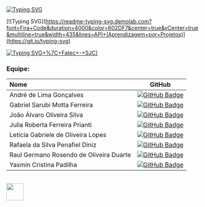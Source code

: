[![Typing SVG](https://readme-typing-svg.demolab.com?font=Fira+Code&duration=4000&color=602DF7&center=true&vCenter=true&multiline=true&width=435&lines=Este+perfil+%C3%A9+destinado+ao+projeto+)](https://git.io/typing-svg)

[![Typing SVG](https://readme-typing-svg.demolab.com?font=Fira+Code&duration=4000&color=602DF7&center=true&vCenter=true&multiline=true&width=435&lines=API+(Aprendizagem+por+Projetos)](https://git.io/typing-svg)

[![Typing SVG](https://readme-typing-svg.demolab.com?font=Fira+Code&duration=4000&color=602DF7&center=true&vCenter=true&multiline=true&width=435&lines=Integrados)+%7C+Fatec+-+SJC)](https://git.io/typing-svg)

### Equipe:

| Nome                                  |                                                                                                                                                      GitHub                                                                                                                                                      |
| :------------------------------------ | :-------------------------------------------------------------------------------------------------------------------------------------------------------------------------------------------------------------------------------------------------------------------------------------------------------------------------: |
|   André de Lima Gonçalves         |     [![GitHub Badge](https://img.shields.io/badge/GitHub-111217?style=flat-square&logo=github&logoColor=white)](https://github.com/DevAndre9312)              |
| Gabriel Sarubi Motta Ferreira |      [![GitHub Badge](https://img.shields.io/badge/GitHub-111217?style=flat-square&logo=github&logoColor=white)](https://github.com/GabrielSarubi-7)     |
| João Álvaro Oliveira Silva              |         [![GitHub Badge](https://img.shields.io/badge/GitHub-111217?style=flat-square&logo=github&logoColor=white)](https://github.com/JoaoAlv4ro)|
| Julia Roberta Ferreira Prianti                 |         [![GitHub Badge](https://img.shields.io/badge/GitHub-111217?style=flat-square&logo=github&logoColor=white)](https://github.com/juliaprianti06)        |
| Letícia Gabriele de Oliveira Lopes       |           [![GitHub Badge](https://img.shields.io/badge/GitHub-111217?style=flat-square&logo=github&logoColor=white)](https://github.com/Leti-10)          |
| Rafaela da Silva Penafiel Diniz       |           [![GitHub Badge](https://img.shields.io/badge/GitHub-111217?style=flat-square&logo=github&logoColor=white)](https://github.com/rafaelapenafiel)          |
| Raul Germano Rosendo de Oliveira Duarte       |           [![GitHub Badge](https://img.shields.io/badge/GitHub-111217?style=flat-square&logo=github&logoColor=white)](https://github.com/Raul-Germano-Rosendo)          |
| Yasmin Cristina Padilha       |           [![GitHub Badge](https://img.shields.io/badge/GitHub-111217?style=flat-square&logo=github&logoColor=white)](https://github.com/yaspadilha)          |




<br>

<div align="left">
  <img src="https://skillicons.dev/icons?i=html,css,bootstrap,figma" height="45" />
</div>
